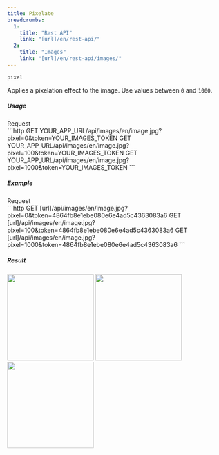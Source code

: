 ```yaml
---
title: Pixelate
breadcrumbs:
  1:
    title: "Rest API"
    link: "[url]/en/rest-api/"
  2:
    title: "Images"
    link: "[url]/en/rest-api/images/"
---
```


`pixel`

Applies a pixelation effect to the image. Use values between `0` and `1000`.

##### Usage

<div class="file-header">Request</div>
```http
GET YOUR_APP_URL/api/images/en/image.jpg?pixel=0&token=YOUR_IMAGES_TOKEN
GET YOUR_APP_URL/api/images/en/image.jpg?pixel=100&token=YOUR_IMAGES_TOKEN
GET YOUR_APP_URL/api/images/en/image.jpg?pixel=1000&token=YOUR_IMAGES_TOKEN
```

##### Example

<div class="file-header">Request</div>
```http
GET [url]/api/images/en/image.jpg?pixel=0&token=4864fb8e1ebe080e6e4ad5c4363083a6
GET [url]/api/images/en/image.jpg?pixel=100&token=4864fb8e1ebe080e6e4ad5c4363083a6
GET [url]/api/images/en/image.jpg?pixel=1000&token=4864fb8e1ebe080e6e4ad5c4363083a6
```

##### Result

<img width="200" class="inline" src="[url]/api/images/en/image.jpg?pixel=0&token=4864fb8e1ebe080e6e4ad5c4363083a6">
<img width="200" class="inline" src="[url]/api/images/en/image.jpg?pixel=100&token=4864fb8e1ebe080e6e4ad5c4363083a6">
<img width="200" class="inline" src="[url]/api/images/en/image.jpg?pixel=1000&token=4864fb8e1ebe080e6e4ad5c4363083a6">
